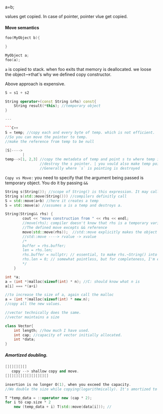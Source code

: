 a=b;

values get copied. In case of pointer, pointer vlue get copied.

#### Move semantics

```C++
foo(MyObject b){

}

MyObject a;
foo(a);
```

`a` is copied to stack. when foo exits that memory is deallocated. we loose the object-->that's why we defined copy constructor.

Above approach is expensive.

```C++
S = s1 + s2

String operator+(const String &rhs) const{
	String result(*this); //temporary object		
}

---

```C++
S = temp; //copy each and every byte of temp. which is not efficient.
//So you can move the pointer to temp.
//make the reference from temp to be null

[S]---->
	    |
temp-->[1, 2,3] //copy the metadata of temp and point s to where temp is pointing. make temp point to null.
				//destroy the s pointer. | you vould also make temp point to where S is pointing. temp get's destroyed when the method returns.
				//Generally where `s` is pointing is destroyed				 	
```

`Copy vs Move:` you need to specify that the argument being passed is temporary object. You do it by passing `&&`

```C++
String s(String()); //scope of String() is this expression. It may call move, may optimize this call.
String s(std::move(String())) //compilers definitly call 
S = std::move(a+b) //here it creates a temp
S = std::move(a) //assumes a is a temp and destroys a.
```

```C++
String(String&& rhs) {
		cout << "move construction from " << rhs << endl;
		//move(rhs); compiler doesn't know that rhs is a temporary variable. Scope of rhs is till the end of parent constructor
		//The defined move excepts && reference
		move(std::move(rhs));  //std::move explicitly makes the object temporary.
		//std::move ----> rvalue -> xvalue	
		/*	
		buffer = rhs.buffer;
		len = rhs.len;
		rhs.buffer = nullptr; // essential, to make rhs.~String() into a no-op
		rhs.len = 0; // somewhat pointless, but for completeness, I'm erasing the entire state of rhs
		*/
	}

```

```C++
int *a;
a = (int *)malloc(sizeof(int) * n); //C: should know what n is
a[i] === *(a+i) 

//to increase the size of a, again call the malloc
a = (int *)malloc(sizeof(int) * new.n);
//copy all the new values.
```


```C++
//vector technically does the same.
//vector maintains a size

class Vector{
	int length; //how much I have used.
	int cap; //capacity of vector initially allocated.
	int *data;
}
```

##### Amortized doubling.

```C++
[][][][][]
   copy --> shallow copy and move.
[][][][][][][][][][]

insertion is no longer O(1), when you exceed the capacity.
//We double the size while copying(logarithmically). It's amortized to O(1)

```

```C++
T *temp_data = ::operator new (cap * 2);
for i to cap.size * 2
	new (temp_data + i) T(std::move(data[i])); //

```